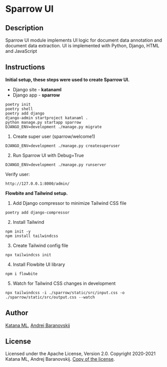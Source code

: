 # Sparrow UI

## Description

Sparrow UI module implements UI logic for document data annotation and document data extraction. UI is implemented with Python, Django, HTML and JavaScript

## Instructions

**Initial setup, these steps were used to create Sparrow UI.** 

* Django site - **katanaml**
* Django app - **sparrow**

```
poetry init
poetry shell
poetry add django
django-admin startproject katanaml .
python manage.py startapp sparrow
DJANGO_ENV=development ./manage.py migrate
```

1. Create super user (sparrow/welcome1)

```
DJANGO_ENV=development ./manage.py createsuperuser
```

2. Run Sparrow UI with Debug=True

```
DJANGO_ENV=development ./manage.py runserver
```

Verify user:

```
http://127.0.0.1:8000/admin/
```

**Flowbite and Tailwind setup.**

1. Add Django compressor to minimize Tailwind CSS file

```
poetry add django-compressor
```

2. Install Tailwind

```
npm init -y
npm install tailwindcss
```

3. Create Tailwind config file

```
npx tailwindcss init
```

4. Install Flowbite UI library

```
npm i flowbite
```

5. Watch for Tailwind CSS changes in development

```
npx tailwindcss -i ./sparrow/static/src/input.css -o ./sparrow/static/src/output.css --watch
```

## Author

[Katana ML](https://katanaml.io), [Andrej Baranovskij](https://github.com/abaranovskis-redsamurai)

## License

Licensed under the Apache License, Version 2.0. Copyright 2020-2021 Katana ML, Andrej Baranovskij. [Copy of the license](https://github.com/katanaml/sparrow/blob/main/LICENSE).
